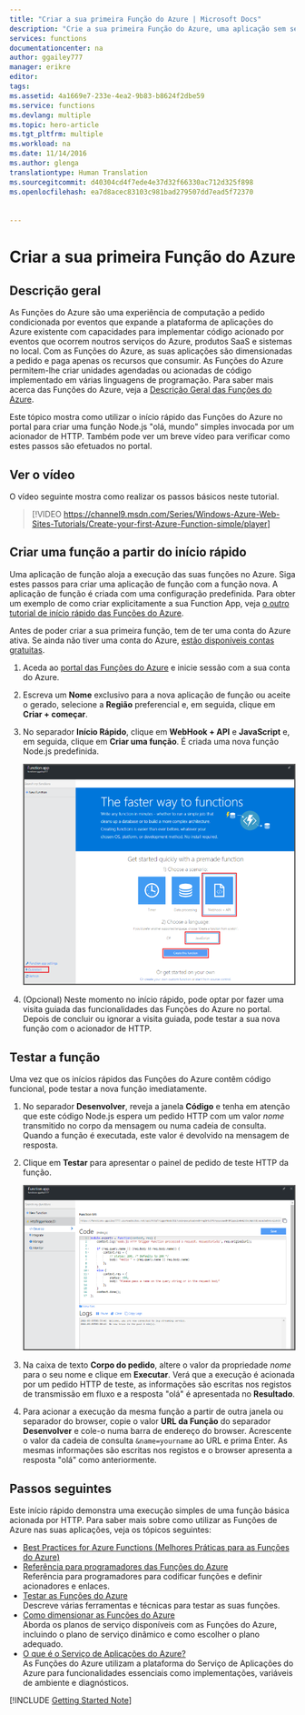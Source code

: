 ```yaml
---
title: "Criar a sua primeira Função do Azure | Microsoft Docs"
description: "Crie a sua primeira Função do Azure, uma aplicação sem servidor, em menos de dois minutos."
services: functions
documentationcenter: na
author: ggailey777
manager: erikre
editor: 
tags: 
ms.assetid: 4a1669e7-233e-4ea2-9b83-b8624f2dbe59
ms.service: functions
ms.devlang: multiple
ms.topic: hero-article
ms.tgt_pltfrm: multiple
ms.workload: na
ms.date: 11/14/2016
ms.author: glenga
translationtype: Human Translation
ms.sourcegitcommit: d40304cd4f7ede4e37d32f66330ac712d325f898
ms.openlocfilehash: ea7d8acec83103c981bad279507dd7ead5f72370


---
```

# <a name="create-your-first-azure-function"></a>Criar a sua primeira Função do Azure
## <a name="overview"></a>Descrição geral
As Funções do Azure são uma experiência de computação a pedido condicionada por eventos que expande a plataforma de aplicações do Azure existente com capacidades para implementar código acionado por eventos que ocorrem noutros serviços do Azure, produtos SaaS e sistemas no local. Com as Funções do Azure, as suas aplicações são dimensionadas a pedido e paga apenas os recursos que consumir. As Funções do Azure permitem-lhe criar unidades agendadas ou acionadas de código implementado em várias linguagens de programação. Para saber mais acerca das Funções do Azure, veja a [Descrição Geral das Funções do Azure](functions-overview.md).

Este tópico mostra como utilizar o início rápido das Funções do Azure no portal para criar uma função Node.js "olá, mundo" simples invocada por um acionador de HTTP. Também pode ver um breve vídeo para verificar como estes passos são efetuados no portal.

## <a name="watch-the-video"></a>Ver o vídeo
O vídeo seguinte mostra como realizar os passos básicos neste tutorial. 

> [!VIDEO https://channel9.msdn.com/Series/Windows-Azure-Web-Sites-Tutorials/Create-your-first-Azure-Function-simple/player]
> 
> 

## <a name="create-a-function-from-the-quickstart"></a>Criar uma função a partir do início rápido
Uma aplicação de função aloja a execução das suas funções no Azure. Siga estes passos para criar uma aplicação de função com a função nova. A aplicação de função é criada com uma configuração predefinida. Para obter um exemplo de como criar explicitamente a sua Function App, veja [o outro tutorial de início rápido das Funções do Azure](functions-create-first-azure-function-azure-portal.md).

Antes de poder criar a sua primeira função, tem de ter uma conta do Azure ativa. Se ainda não tiver uma conta do Azure, [estão disponíveis contas gratuitas](https://azure.microsoft.com/free/).

1. Aceda ao [portal das Funções do Azure](https://functions.azure.com/signin) e inicie sessão com a sua conta do Azure.
2. Escreva um **Nome** exclusivo para a nova aplicação de função ou aceite o gerado, selecione a **Região** preferencial e, em seguida, clique em **Criar + começar**. 
3. No separador **Início Rápido**, clique em **WebHook + API** e **JavaScript** e, em seguida, clique em **Criar uma função**. É criada uma nova função Node.js predefinida. 
   
    ![](./media/functions-create-first-azure-function/function-app-quickstart-node-webhook.png)
4. (Opcional) Neste momento no início rápido, pode optar por fazer uma visita guiada das funcionalidades das Funções do Azure no portal. Depois de concluir ou ignorar a visita guiada, pode testar a sua nova função com o acionador de HTTP.

## <a name="test-the-function"></a>Testar a função
Uma vez que os inícios rápidos das Funções do Azure contêm código funcional, pode testar a nova função imediatamente.

1. No separador **Desenvolver**, reveja a janela **Código** e tenha em atenção que este código Node.js espera um pedido HTTP com um valor *nome* transmitido no corpo da mensagem ou numa cadeia de consulta. Quando a função é executada, este valor é devolvido na mensagem de resposta.
   
2. Clique em **Testar** para apresentar o painel de pedido de teste HTTP da função.
 
    ![](./media/functions-create-first-azure-function/function-app-develop-tab-testing.png)

2. Na caixa de texto **Corpo do pedido**, altere o valor da propriedade *nome* para o seu nome e clique em **Executar**. Verá que a execução é acionada por um pedido HTTP de teste, as informações são escritas nos registos de transmissão em fluxo e a resposta "olá" é apresentada no **Resultado**.
 
3. Para acionar a execução da mesma função a partir de outra janela ou separador do browser, copie o valor **URL da Função** do separador **Desenvolver** e cole-o numa barra de endereço do browser. Acrescente o valor da cadeia de consulta `&name=yourname` ao URL e prima Enter. As mesmas informações são escritas nos registos e o browser apresenta a resposta "olá" como anteriormente.

## <a name="next-steps"></a>Passos seguintes
Este início rápido demonstra uma execução simples de uma função básica acionada por HTTP. Para saber mais sobre como utilizar as Funções de Azure nas suas aplicações, veja os tópicos seguintes:

* [Best Practices for Azure Functions (Melhores Práticas para as Funções do Azure)](functions-best-practices.md)
* [Referência para programadores das Funções do Azure](functions-reference.md)  
  Referência para programadores para codificar funções e definir acionadores e enlaces.
* [Testar as Funções do Azure](functions-test-a-function.md)  
  Descreve várias ferramentas e técnicas para testar as suas funções.
* [Como dimensionar as Funções do Azure](functions-scale.md)  
  Aborda os planos de serviço disponíveis com as Funções do Azure, incluindo o plano de serviço dinâmico e como escolher o plano adequado. 
* [O que é o Serviço de Aplicações do Azure?](../app-service/app-service-value-prop-what-is.md)  
  As Funções do Azure utilizam a plataforma do Serviço de Aplicações do Azure para funcionalidades essenciais como implementações, variáveis de ambiente e diagnósticos. 

[!INCLUDE [Getting Started Note](../../includes/functions-get-help.md)]




<!--HONumber=Nov16_HO3-->


